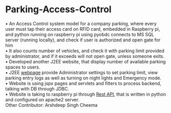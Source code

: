# Parking-Access-Control

• An Access Control system model for a company parking, where every user must tap their access card on RFID card, embedded in Raspberry pi, and python running on raspberry pi using pyobdc connects to MS SQL server (running locally), and check if user is authorized and open gate for him<br />
• It also counts number of vehicles, and check it with parking limit provided by administrator, and if it exceeds will not open gate, unless someone exits.<br />
•	Developed another J2EE website, that display number of available parking spaces to users.<br />
•	J2EE <a href="https://github.com/SanjeetKaranSingh/Parking-Access-Control/tree/main/Eclipse%20WebSite%20Source%20Code/TPJ_FinalProject">webpage</a> provide Administrator settings to set parking limit, view parking entry logs as well as turning on night lights and Emergency mode.<br />
•	Website is using jspx pages and servlets and filters to process backend, talking with DB through JDBC.<br />
•	Website is taking to raspberry pi through <a href="https://github.com/SanjeetKaranSingh/Parking-Access-Control/tree/main/Rest%20API%20code%20that%20was%20in%20public_html">Rest API</a>, that is written in python and configured on apache2 server.<br />
Other Contributor: Arshdeep Singh Cheema
